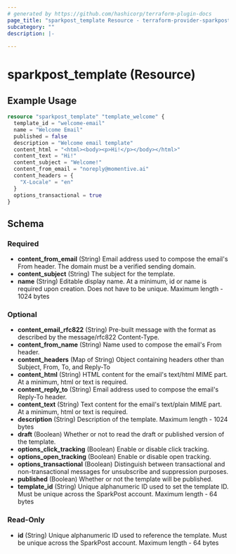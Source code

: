 ```yaml
---
# generated by https://github.com/hashicorp/terraform-plugin-docs
page_title: "sparkpost_template Resource - terraform-provider-sparkpost"
subcategory: ""
description: |-
  
---
```


# sparkpost_template (Resource)



## Example Usage

```terraform
resource "sparkpost_template" "template_welcome" {
  template_id = "welcome-email"
  name = "Welcome Email"
  published = false
  description = "Welcome email template"
  content_html = "<html><body><p>Hi!</p></body></html>"
  content_text = "Hi!"
  content_subject = "Welcome!"
  content_from_email = "noreply@momentive.ai"
  content_headers = {
    "X-Locale" = "en"
  }
  options_transactional = true
}
```

<!-- schema generated by tfplugindocs -->
## Schema

### Required

- **content_from_email** (String) Email address used to compose the email's From header. The domain must be a verified sending domain.
- **content_subject** (String) The subject for the template.
- **name** (String) Editable display name. At a minimum, id or name is required upon creation. Does not have to be unique. Maximum length - 1024 bytes

### Optional

- **content_email_rfc822** (String) Pre-built message with the format as described by the message/rfc822 Content-Type.
- **content_from_name** (String) Name used to compose the email's From header.
- **content_headers** (Map of String) Object containing headers other than Subject, From, To, and Reply-To
- **content_html** (String) HTML content for the email's text/html MIME part. At a minimum, html or text is required.
- **content_reply_to** (String) Email address used to compose the email's Reply-To header.
- **content_text** (String) Text content for the email's text/plain MIME part. At a minimum, html or text is required.
- **description** (String) Description of the template. Maximum length - 1024 bytes
- **draft** (Boolean) Whether or not to read the draft or published version of the template.
- **options_click_tracking** (Boolean) Enable or disable click tracking.
- **options_open_tracking** (Boolean) Enable or disable open tracking.
- **options_transactional** (Boolean) Distinguish between transactional and non-transactional messages for unsubscribe and suppression purposes.
- **published** (Boolean) Whether or not the template will be published.
- **template_id** (String) Unique alphanumeric ID used to set the template ID. Must be unique across the SparkPost account. Maximum length - 64 bytes

### Read-Only

- **id** (String) Unique alphanumeric ID used to reference the template. Must be unique across the SparkPost account. Maximum length - 64 bytes



